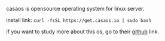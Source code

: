 casaos is opensource operating system for linux server.

install link:
`curl -fsSL https://get.casaos.io | sudo bash`

if you want to study more about this os, go to their [github](https://github.com/IceWhaleTech/CasaOS) link.